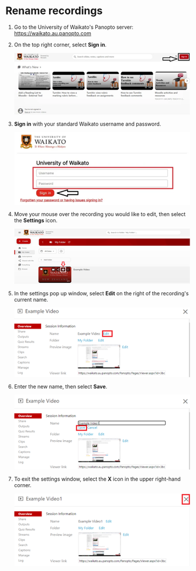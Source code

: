 # Rename recordings

1. Go to the University of Waikato's Panopto server: https://waikato.au.panopto.com

2. On the top right corner, select **Sign in**.

   ![](images/panopto-sign-in.webp)

3. **Sign in** with your standard Waikato username and password.

   ![](images/panopto-signin-page-v2.webp)

4. Move your mouse over the recording you would like to edit, then select the **Settings** icon.

   ![](images/staff-panopto-rename-recording-settings-icon-selected.png)

5. In the settings pop up window, select **Edit** on the right of the recording's current name.

   ![](images/Rename-recording-2.png)

6. Enter the new name, then select **Save**.

     ![](images/Rename-recording-3.png)

7. To exit the settings window, select the **X** icon in the upper right-hand corner.

   ![](images/Rename-recording-4.png)

   
